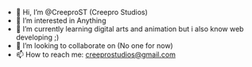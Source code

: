 - 👋 Hi, I’m @CreeproST (Creepro Studios)
- 👀 I’m interested in Anything
- 🌱 I’m currently learning digital arts and animation but i also know web developing ;)
- 💞️ I’m looking to collaborate on (No one for now)
- 📫 How to reach me: creeprostudios@gmail.com

<!---
CreeproST/CreeproST is a ✨ special ✨ repository because its `README.md` (this file) appears on your GitHub profile.
You can click the Preview link to take a look at your changes.
--->
